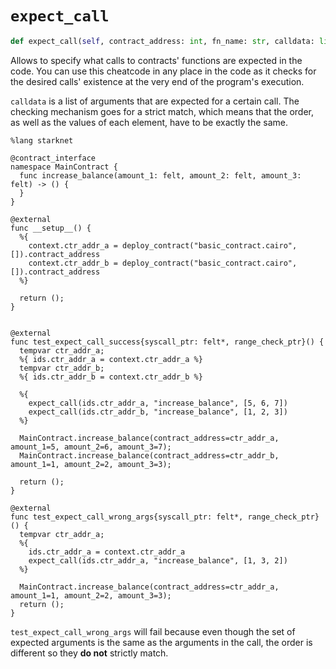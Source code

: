 # `expect_call`
```python
def expect_call(self, contract_address: int, fn_name: str, calldata: list[int]) -> None: ...
```
Allows to specify what calls to contracts' functions are expected in the code. You can use this cheatcode in any place in the code as it checks for the desired calls' existence at the very end of the program's execution.

`calldata` is a list of arguments that are expected for a certain call. The checking mechanism goes for a strict match, which means that the order, as well as the values of each element, have to be exactly the same.


```cairo title="Example"
%lang starknet

@contract_interface
namespace MainContract {
  func increase_balance(amount_1: felt, amount_2: felt, amount_3: felt) -> () {
  }
}

@external
func __setup__() {
  %{
    context.ctr_addr_a = deploy_contract("basic_contract.cairo", []).contract_address
    context.ctr_addr_b = deploy_contract("basic_contract.cairo", []).contract_address
  %}
  
  return ();
}


@external
func test_expect_call_success{syscall_ptr: felt*, range_check_ptr}() {
  tempvar ctr_addr_a;
  %{ ids.ctr_addr_a = context.ctr_addr_a %}
  tempvar ctr_addr_b;
  %{ ids.ctr_addr_b = context.ctr_addr_b %}
  
  %{
    expect_call(ids.ctr_addr_a, "increase_balance", [5, 6, 7])
    expect_call(ids.ctr_addr_b, "increase_balance", [1, 2, 3])
  %}
  
  MainContract.increase_balance(contract_address=ctr_addr_a, amount_1=5, amount_2=6, amount_3=7);
  MainContract.increase_balance(contract_address=ctr_addr_b, amount_1=1, amount_2=2, amount_3=3);
  
  return ();
}

@external
func test_expect_call_wrong_args{syscall_ptr: felt*, range_check_ptr}() {
  tempvar ctr_addr_a;
  %{
    ids.ctr_addr_a = context.ctr_addr_a
    expect_call(ids.ctr_addr_a, "increase_balance", [1, 3, 2])
  %}
  
  MainContract.increase_balance(contract_address=ctr_addr_a, amount_1=1, amount_2=2, amount_3=3);
  return ();
}
```


`test_expect_call_wrong_args` will fail because even though the set of expected arguments is the same as the arguments in the call, the order is different so they **do not** strictly match.
